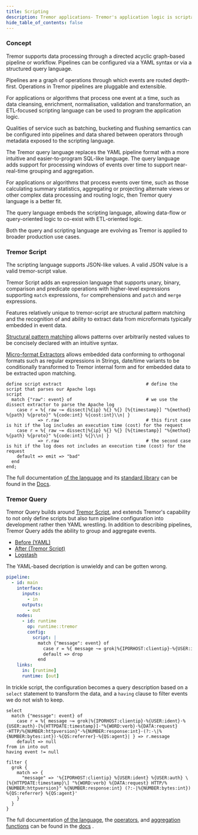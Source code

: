 ```yaml
---
title: Scripting
description: Tremor applications- Tremor's application logic is scriptable.
hide_table_of_contents: false
---
```


### Concept

Tremor supports data processing through a directed acyclic graph-based pipeline or workflow. Pipelines can be configured via a YAML syntax or via a structured query language.

Pipelines are a graph of operations through which events are routed depth-first.
Operations in Tremor pipelines are pluggable and extensible.

For applications or algorithms that process one event at a time, such as data cleansing, enrichment, normalisation, validation and transformation, an ETL-focused scripting language can be used to program the application logic.

Qualities of service such as batching, bucketing and flushing semantics can be configured into pipelines and data shared between operators through metadata exposed to the scripting language.

The Tremor query language replaces the YAML pipeline format with a more intuitive and easier-to-program SQL-like language. The query language adds support for processing windows of events over time to support near-real-time grouping and aggregation.

For applications or algorithms that process events over time, such as those calculating summary statistics, aggregating or projecting alternate views or other complex data processing and routing logic, then Tremor query language is a better fit.

The query language embeds the scripting language, allowing data-flow or query-oriented logic to co-exist with ETL-oriented logic.

Both the query and scripting language are evolving as Tremor is applied to broader production use cases.

### Tremor Script

The scripting language supports JSON-like values. A valid JSON value is a valid tremor-script value.

Tremor Script adds an expression language that supports unary, binary, comparison and predicate operations with higher-level expressions supporting `match` expressions, `for` comprehensions and `patch` and `merge` expressions.

Features relatively unique to tremor-script are structural pattern matching and the recognition of and ability to extract data from microformats typically embedded in event data.

[Structural pattern matching](/docs/tremor-script/#match) allows patterns over arbitrarily nested values to be concisely declared with an intuitive syntax.

[Micro-format Extractors](/docs/tremor-script/extractors) allows embedded data conforming to orthogonal formats such as regular expressions in Strings, date/time variants to be conditionally transformed to Tremor internal form and for embedded data to be extracted upon matching.

```tremor
define script extract                                # define the script that parses our Apache logs
script
  match {"raw": event} of                            # we use the dissect extractor to parse the Apache log
    case r = %{ raw ~= dissect|%{ip} %{} %{} [%{timestamp}] "%{method} %{path} %{proto}" %{code:int} %{cost:int}\\n| }
            => r.raw                                 # this first case is hit if the log includes an execution time (cost) for the request
    case r = %{ raw ~= dissect|%{ip} %{} %{} [%{timestamp}] "%{method} %{path} %{proto}" %{code:int} %{}\\n| }
            => r.raw                                 # the second case is hit if the log does not includes an execution time (cost) for the request
    default => emit => "bad"
  end
end;
```

The full documentation [of the language](/docs/tremor-script/index) and its [standard library](/docs/tremor-script/functions) can be found in the [Docs](/docs).

### Tremor Query

Tremor Query builds around [Tremor Script](#h-script), and extends Tremor's capability to not only define scripts but also turn pipeline configuration into development rather then YAML wrestling. In addition to describing pipelines, Tremor Query adds the ability to group and aggregate events.

<nav class="tabs" data-component="tabs">
  <ul>
    <li class="active">
      <a href="#before">Before (YAML)</a>
    </li>
    <li>
      <a href="#after">After (Tremor Script)</a>
    </li>
    <li>
      <a href="#logstash">Logstash</a>
    </li>
  </ul>
</nav>

<div id="before">

The YAML-based decription is unwieldy and can be gotten wrong.

```yaml
pipeline:
  - id: main
    interface:
      inputs:
        - in
      outputs:
        - out
    nodes:
      - id: runtime
        op: runtime::tremor
        config:
          script: |
            match {"message": event} of
              case r = %{ message ~= grok|%{IPORHOST:clientip}·%{USER:ident}·%{USER:auth}·[%{HTTPDATE:timestamp}]·"%{WORD:verb}·%{DATA:request}·HTTP/%{NUMBER:httpversion}"·%{NUMBER:response:int}·(?:-\|%{NUMBER:bytes:int})·%{QS:referrer}·%{QS:agent}| } => r.message
              default => drop
            end
    links:
      in: [runtime]
      runtime: [out]
```

</div>

<div id="after">

In trickle script, the configuration becomes a query description based on a `select` statement to transform the data, and a `having` clause to filter events we do not wish to keep.

```trickle
select
  match {"message": event} of
    case r = %{ message ~= grok|%{IPORHOST:clientip}·%{USER:ident}·%{USER:auth}·[%{HTTPDATE:timestamp}]·"%{WORD:verb}·%{DATA:request}·HTTP/%{NUMBER:httpversion}"·%{NUMBER:response:int}·(?:-\|%{NUMBER:bytes:int})·%{QS:referrer}·%{QS:agent}| } => r.message
    default => null
from in into out
having event != null
```

</div>

<div id="logstash">

```logstash
filter {
  grok {
    match => {
      "message" => '%{IPORHOST:clientip} %{USER:ident} %{USER:auth} \[%{HTTPDATE:timestamp}\] "%{WORD:verb} %{DATA:request} HTTP/%{NUMBER:httpversion}" %{NUMBER:response:int} (?:-|%{NUMBER:bytes:int}) %{QS:referrer} %{QS:agent}'
    }
  }
}
```

</div>

The full documentation [of the language](/docs/tremor-query), the [operators](/docs/artefacts/operators), and [aggregation functions](/docs/tremor-query/functions) can be found in the [docs](/docs) .
